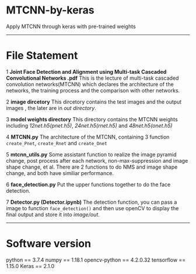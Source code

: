 # MTCNN-by-keras
Apply MTCNN through keras with pre-trained weights
******

# File Statement

1 **Joint Face Detection and Alignment using Multi-task Cascaded Convolutional Networks .pdf**
This is the lecture of multi-task cascaded convolution networks(MTCNN) which declares the architecture of the networks, the training process and the comparison with other networks.

2 **image dircetory**
This dircetory contains the test images and the output images , the later are in *out directory*.

3 **model weights directory**
This directory contains the MTCNN weights including *12net.h5(pnet.h5)*, *24net.h5(rnet.h5)* and *48net.h5(onet.h5)* 

4 **MTCNN.py**
The architecture of the MTCNN, containing 3 function `create_Pnet`, `create_Rnet` and `create_Onet`

5 **mtcnn_utils.py**
Some assistant function to realize the image pyramid change, post process after each network, non-max-suppression and image shape change, et al. There are 2 functions to do NMS and image shape change, and both have similiar performance.

6 **face_detection.py**
Put the upper functions together to do the face detection. 

7 **Detector.py (Detector.ipynb)**
The detection function, you can pass a image to function `face_detection()` and then use openCV to display the final output and store it into *image/out*.

****

# Software version
python == 3.7.4
numpy == 1.18.1
opencv-python == 4.2.0.32 
tensorflow == 1.15.0
Keras == 2.1.0
